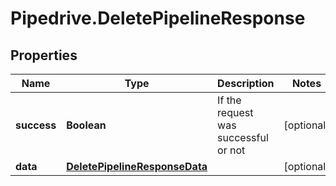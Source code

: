 # Pipedrive.DeletePipelineResponse

## Properties

Name | Type | Description | Notes
------------ | ------------- | ------------- | -------------
**success** | **Boolean** | If the request was successful or not | [optional] 
**data** | [**DeletePipelineResponseData**](DeletePipelineResponseData.md) |  | [optional] 


